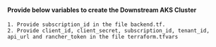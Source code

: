 #### Provide below variables to create the Downstream AKS Cluster
```
1. Provide subscription_id in the file backend.tf.
2. Provide client_id, client_secret, subscription_id, tenant_id, api_url and rancher_token in the file terraform.tfvars
```

